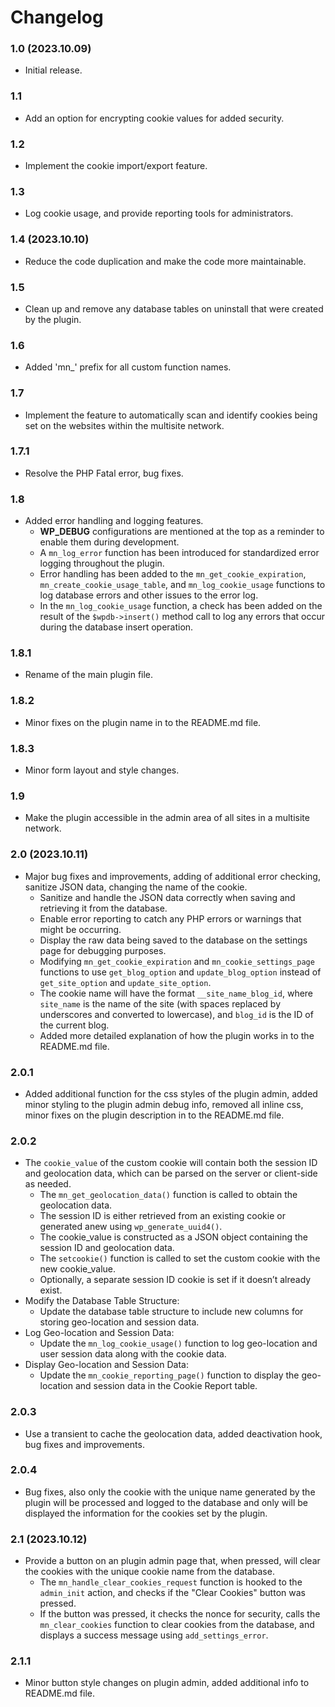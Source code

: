 # Changelog

### 1.0 (2023.10.09)
- Initial release.

### 1.1
- Add an option for encrypting cookie values for added security.

### 1.2
- Implement the cookie import/export feature.

### 1.3
- Log cookie usage, and provide reporting tools for administrators.

### 1.4 (2023.10.10)
- Reduce the code duplication and make the code more maintainable.

### 1.5
- Clean up and remove any database tables on uninstall that were created by the plugin.

### 1.6
- Added 'mn_' prefix for all custom function names.

### 1.7
- Implement the feature to automatically scan and identify cookies being set on the websites within the multisite network.

### 1.7.1
- Resolve the PHP Fatal error, bug fixes.

### 1.8
- Added error handling and logging features.
   - **WP_DEBUG** configurations are mentioned at the top as a reminder to enable them during development.
   - A `mn_log_error` function has been introduced for standardized error logging throughout the plugin.
   - Error handling has been added to the `mn_get_cookie_expiration`, `mn_create_cookie_usage_table`, and `mn_log_cookie_usage` functions to log database errors and other issues to the error log.
   - In the `mn_log_cookie_usage` function, a check has been added on the result of the `$wpdb->insert()` method call to log any errors that occur during the database insert operation.

### 1.8.1
- Rename of the main plugin file.

### 1.8.2
- Minor fixes on the plugin name in to the README.md file.

### 1.8.3
- Minor form layout and style changes.

### 1.9
- Make the plugin accessible in the admin area of all sites in a multisite network.

### 2.0 (2023.10.11)
- Major bug fixes and improvements, adding of additional error checking, sanitize JSON data, changing the name of the cookie.
    - Sanitize and handle the JSON data correctly when saving and retrieving it from the database.
    - Enable error reporting to catch any PHP errors or warnings that might be occurring.
    - Display the raw data being saved to the database on the settings page for debugging purposes.
    - Modifying `mn_get_cookie_expiration` and `mn_cookie_settings_page` functions to use `get_blog_option` and `update_blog_option` instead of `get_site_option` and `update_site_option`.
    - The cookie name will have the format `__site_name_blog_id`, where `site_name` is the name of the site (with spaces replaced by underscores and converted to lowercase), and `blog_id` is the ID of the current blog.
    - Added more detailed explanation of how the plugin works in to the README.md file.

### 2.0.1
- Added additional function for the css styles of the plugin admin, added minor styling to the plugin admin debug info, removed all inline css, minor fixes on the plugin description in to the README.md file.

### 2.0.2
- The `cookie_value` of the custom cookie will contain both the session ID and geolocation data, which can be parsed on the server or client-side as needed.
    - The `mn_get_geolocation_data()` function is called to obtain the geolocation data.
    - The session ID is either retrieved from an existing cookie or generated anew using `wp_generate_uuid4()`.
    - The cookie_value is constructed as a JSON object containing the session ID and geolocation data.
    - The `setcookie()` function is called to set the custom cookie with the new cookie_value.
    - Optionally, a separate session ID cookie is set if it doesn’t already exist.
- Modify the Database Table Structure:
    - Update the database table structure to include new columns for storing geo-location and session data.
- Log Geo-location and Session Data:
    - Update the `mn_log_cookie_usage()` function to log geo-location and user session data along with the cookie data.  
- Display Geo-location and Session Data:
    - Update the `mn_cookie_reporting_page()` function to display the geo-location and session data in the Cookie Report table.

### 2.0.3
- Use a transient to cache the geolocation data, added deactivation hook, bug fixes and improvements.

### 2.0.4
- Bug fixes, also only the cookie with the unique name generated by the plugin will be processed and logged to the database and only will be displayed the information for the cookies set by the plugin.

### 2.1 (2023.10.12)
- Provide a button on an plugin admin page that, when pressed, will clear the cookies with the unique cookie name from the database.
    - The `mn_handle_clear_cookies_request` function is hooked to the `admin_init` action, and checks if the "Clear Cookies" button was pressed.
    - If the button was pressed, it checks the nonce for security, calls the `mn_clear_cookies` function to clear cookies from the database, and displays a success message using `add_settings_error`.

### 2.1.1
- Minor button style changes on plugin admin, added additional info to README.md file.
